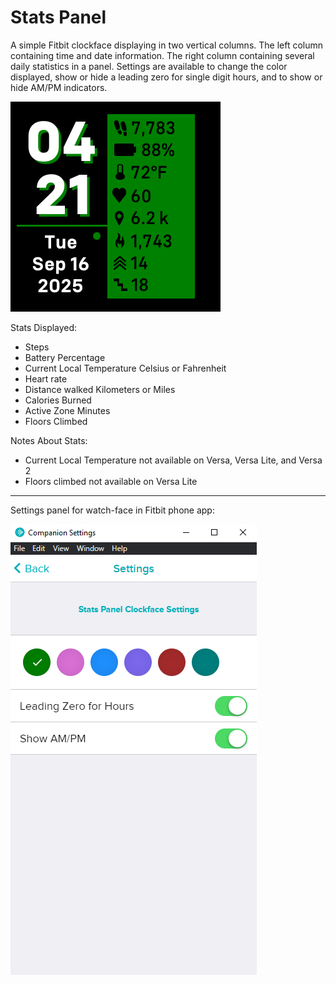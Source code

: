 # Stats Panel
A simple Fitbit clockface displaying in two vertical columns. The left column containing time and date information. The right column containing several daily statistics in a panel. Settings are available to change the color displayed, show or hide a leading zero for single digit hours, and to show or hide AM/PM indicators.

![screenshot of watch-face](Screenshot.png)

Stats Displayed:
- Steps
- Battery Percentage
- Current Local Temperature Celsius or Fahrenheit 
- Heart rate
- Distance walked Kilometers or Miles
- Calories Burned
- Active Zone Minutes
- Floors Climbed

Notes About Stats:
- Current Local Temperature not available on Versa, Versa Lite, and Versa 2
- Floors climbed not available on Versa Lite

---
Settings panel for watch-face in Fitbit phone app: 

![settings panel in Fitbit phone app](Settings%20Panel.png)
